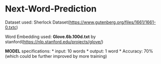 # Next-Word-Prediction

Dataset used: Sherlock Dataset(https://www.gutenberg.org/files/1661/1661-0.txtc)

Word Embedding used: **Glove.6b.100d.txt** by stanford(https://nlp.stanford.edu/projects/glove/)

**MODEL**
specifications:
            * input: 10 words
            * output: 1 word
            * Accuracy: 70% (which could be further improved by more training)
